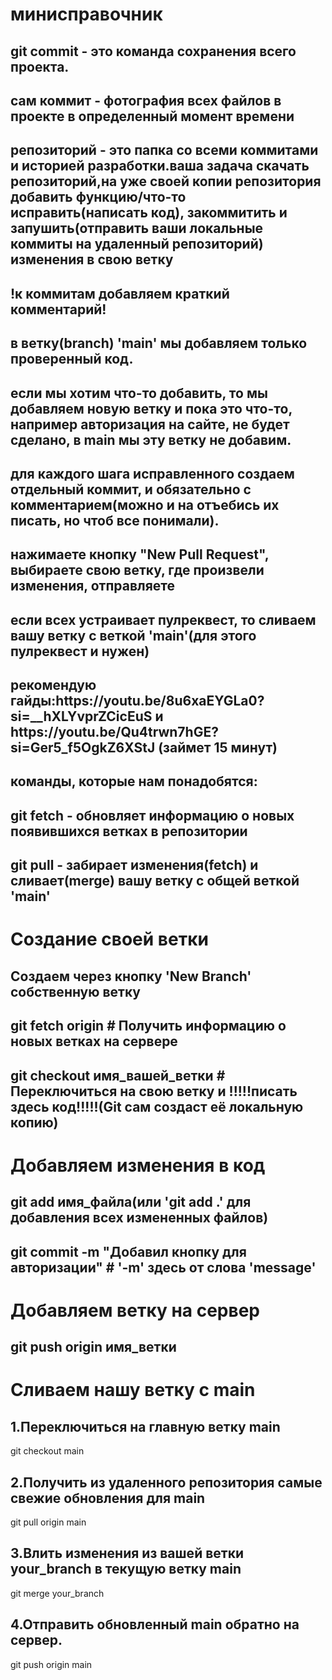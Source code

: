 <h1>минисправочник</h1>
<h2>git commit - это команда сохранения всего проекта.</h2>
<h2>сам коммит - фотография всех файлов в проекте в определенный момент времени</h2>
<h2>репозиторий - это папка со всеми коммитами и историей разработки.ваша задача скачать репозиторий,на уже своей копии репозитория добавить функцию/что-то исправить(написать код), закоммитить и запушить(отправить ваши локальные коммиты на удаленный репозиторий) изменения в свою ветку</h2>
<h2>!к коммитам добавляем краткий комментарий!</h2>
<h2>в ветку(branch) 'main' мы добавляем только проверенный код.</h2>
<h2>если мы хотим что-то добавить, то мы добавляем новую ветку и пока это что-то, например авторизация на сайте, не будет сделано, в main мы эту ветку не добавим.</h2>
<h2>для каждого шага исправленного создаем отдельный коммит, и обязательно с комментарием(можно и на отъебись их писать, но чтоб все понимали).</h2>
<h2>нажимаете кнопку "New Pull Request", выбираете свою ветку, где произвели изменения, отправляете</h2>
<h2>если всех устраивает пулреквест, то сливаем вашу ветку с веткой 'main'(для этого пулреквест и нужен)</h2>
<h2>рекомендую гайды:https://youtu.be/8u6xaEYGLa0?si=__hXLYvprZCicEuS и https://youtu.be/Qu4trwn7hGE?si=Ger5_f5OgkZ6XStJ (займет 15 минут)</h2>
<h2>команды, которые нам понадобятся:</h2>
<h2>git fetch - обновляет информацию о новых появившихся ветках в репозитории</h2>
<h2>git pull - забирает изменения(fetch) и сливает(merge) вашу ветку с общей веткой 'main'</h2>
<h1>Создание своей ветки</h1>
<h2>Создаем через кнопку 'New Branch' собственную ветку</h2>
<h2>git fetch origin # Получить информацию о новых ветках на сервере</h2>
<h2>git checkout имя_вашей_ветки # Переключиться на свою ветку и !!!!!писать здесь код!!!!!(Git сам создаст её локальную копию)</h2>
<h1>Добавляем изменения в код</h1>
<h2>git add имя_файла(или 'git add .' для добавления всех измененных файлов)</h2>
<h2>git commit -m "Добавил кнопку для авторизации" # '-m' здесь от слова 'message'</h2>
<h1>Добавляем ветку на сервер</h1>
<h2>git push origin имя_ветки</h2>
<h1>Сливаем нашу ветку с main</h1>
<h2>1.Переключиться на главную ветку main</h2>
<p>git checkout main</p>
<h2>2.Получить из удаленного репозитория самые свежие обновления для main</h2>
<p>git pull origin main</p>
<h2>3.Влить изменения из вашей ветки your_branch в текущую ветку main</h2>
<p>git merge your_branch</p>
<h2>4.Отправить обновленный main обратно на сервер.</h2>
<p>git push origin main</p>
